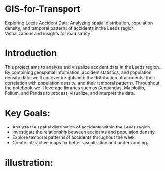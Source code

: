 # GIS-for-Transport
Exploring Leeds Accident Data: Analyzing spatial distribution, population density, and temporal patterns of accidents in the Leeds region. Visualizations and insights for road safety

# Introduction


This project aims to analyze and visualize accident data in the Leeds region. By combining geospatial information, accident statistics, and population density data, we'll uncover insights into the distribution of accidents, their correlation with population density, and their temporal patterns. Throughout the notebook, we'll leverage libraries such as Geopandas, Matplotlib, Folium, and Pandas to process, visualize, and interpret the data.

# Key Goals:

- Analyze the spatial distribution of accidents within the Leeds region.
- Investigate the relationship between accidents and population density.
- Explore temporal patterns of accidents throughout the week.
- Create interactive maps for better visualization and understanding.

# illustration:

